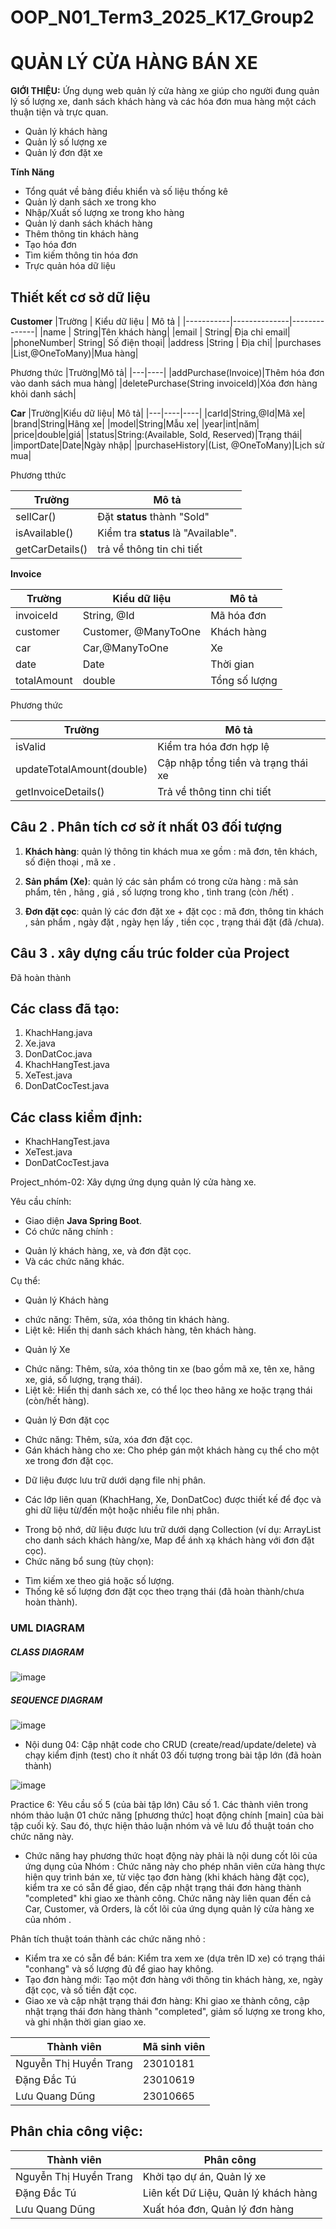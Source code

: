 
# OOP_N01_Term3_2025_K17_Group2

# QUẢN LÝ CỬA HÀNG BÁN XE
 
**GIỚI THIỆU:** Ứng dụng web quản lý cửa hàng xe giúp cho người đung quản lý số lượng xe, danh sách khách hàng và các hóa đơn mua hàng một cách thuận tiện và trực quan.
- Quản lý khách hàng
- Quản lý số lượng xe
- Quản lý đơn đặt xe

 **Tính Năng** 
- Tổng quát về bảng điều khiển và số liệu thống kê
- Quản lý danh sách xe trong kho
- Nhập/Xuất số lượng xe trong kho hàng
- Quản lý danh sách khách hàng 
- Thêm thông tin khách hàng
- Tạo hóa đơn 
- Tìm kiếm thông tin hóa đơn
- Trực quản hóa dữ liệu

 ## Thiết kết cơ sở dữ liệu
 **Customer**
 |Trường     | Kiểu dữ liệu | Mô tả        |
 |-----------|--------------|--------------|
 |name       |        String|Tên khách hàng|
 |email      |        String| Địa chỉ email|
 |phoneNumber|        String| Số điện thoại|
 |address    |String        |       Địa chỉ|
 |purchases  |List<invoice>,@OneToMany)</invoice>|Mua hàng|

Phương thức
 |Trường|Mô tả|
 |---|----|
 |addPurchase(Invoice)|Thêm hóa đơn vào danh sách mua hàng| 
 |deletePurchase(String invoiceId)|Xóa đơn hàng khỏi danh sách| 

 **Car**
 |Trường|Kiểu dữ liệu| Mô tả|
 |---|----|----|
 |carId|String,@Id|Mã xe|
 |brand|String|Hãng xe|
 |model|String|Mẫu xe|
 |year|int|năm|
 |price|double|giá|
 |status|String:(Available, Sold, Reserved)|Trạng thái|
 |importDate|Date|Ngày nhập|
 |purchaseHistory|(List<invoice>, @OneToMany)</invoice>|Lịch sử mua|
 
Phương tthức

 |Trường| Mô tả|
 |---|----|
 |sellCar()|Đặt **status** thành "Sold"|
 |isAvailable()|Kiểm tra **status** là "Available".
 |getCarDetails()| trả về thông tin chi tiết|

 **Invoice**

 |Trường|Kiểu dữ liệu| Mô tả|
 |---|----|----|
 |invoiceId| String, @Id|Mã hóa đơn|
 |customer|Customer, @ManyToOne|Khách hàng|
 |car|Car,@ManyToOne|Xe|
 |date|Date|Thời gian|
 |totalAmount|double|Tổng số lượng|

 Phương thức 
 
 |Trường| Mô tả|
 |---|----|
 |isValid|Kiểm tra hóa đơn hợp lệ|
 |updateTotalAmount(double)|Cập nhập tổng tiền và trạng thái xe|
 |getInvoiceDetails()|Trả về thông tinn chi tiết|
 
## Câu 2 . Phân tích cơ sở ít nhất 03 đối tượng
1. **Khách hàng**: quản lý thông tin khách mua xe gồm : mã đơn, tên khách, số điện thoại , mã xe .

2. **Sản phẩm (Xe)**: quản lý các sản phẩm có trong cửa hàng : mã sản phẩm, tên , hãng , giá , số lượng trong kho , tình trang (còn /hết) .

3. **Đơn đặt cọc**: quản lý các đơn đặt xe + đặt cọc : mã đơn, thông tin khách , sản phẩm , ngày đặt , ngày hẹn lấy , tiền cọc , trạng thái đặt (đã /chưa).

## Câu 3 . xây dựng cấu trúc folder của Project
 Đã hoàn thành 

## Các class đã tạo:
1. KhachHang.java
2.  Xe.java
3.  DonDatCoc.java
4. KhachHangTest.java
5. XeTest.java
6.  DonDatCocTest.java

##  Các class kiểm định:
- KhachHangTest.java
- XeTest.java
- DonDatCocTest.java

Project_nhóm-02:
Xây dựng ứng dụng quản lý cửa hàng xe.

Yêu cầu chính:
- Giao diện <b>Java Spring Boot</b>.
- Có chức năng chính :
+ Quản lý khách hàng, xe, và đơn đặt cọc.
+ Và các chức năng khác.

Cụ thể:

- Quản lý Khách hàng
+ chức năng: Thêm, sửa, xóa thông tin khách hàng.
+ Liệt kê: Hiển thị danh sách khách hàng, tên khách hàng.

- Quản lý Xe
+ Chức năng: Thêm, sửa, xóa thông tin xe (bao gồm mã xe, tên xe, hãng xe, giá, số lượng, trạng thái).
+ Liệt kê: Hiển thị danh sách xe, có thể lọc theo hãng xe hoặc trạng thái (còn/hết hàng).

- Quản lý Đơn đặt cọc
+ Chức năng: Thêm, sửa, xóa đơn đặt cọc.
+ Gán khách hàng cho xe: Cho phép gán một khách hàng cụ thể cho một xe trong đơn đặt cọc.

- Dữ liệu được lưu trữ dưới dạng file nhị phân.
+ Các lớp liên quan (KhachHang, Xe, DonDatCoc) được thiết kế để đọc và ghi dữ liệu từ/đến một hoặc nhiều file nhị phân.

- Trong bộ nhớ, dữ liệu được lưu trữ dưới dạng Collection (ví dụ: ArrayList cho danh sách khách hàng/xe, Map để ánh xạ khách hàng với đơn đặt cọc).
- Chức năng bổ sung (tùy chọn):
+ Tìm kiếm xe theo giá hoặc số lượng.
+ Thống kê số lượng đơn đặt cọc theo trạng thái (đã hoàn thành/chưa hoàn thành).
### UML DIAGRAM
##### CLASS DIAGRAM 
![image](https://github.com/htrsng/OOP_N01_Term3_2025_K17_Group2/blob/main/img/Bi%E1%BB%83u%20%C4%91%E1%BB%93%20kh%C3%B4ng%20c%C3%B3%20ti%C3%AAu%20%C4%91%E1%BB%81.drawio.png)
##### SEQUENCE DIAGRAM
![image](https://github.com/htrsng/OOP_N01_Term3_2025_K17_Group2/blob/main/img/sequediagram%20(1).png)
- Nội dung 04:
Cập nhật code cho CRUD (create/read/update/delete)  và chạy kiểm định (test) cho ít nhất 03 đối tượng trong bài tập lớn (đã hoàn thành)

![image](https://github.com/user-attachments/assets/179cfcee-a8bd-4701-8392-14fbb1b82858)


Practice 6: Yêu cầu số 5 (của bài tập lớn)
Câu  số 1. Các thành viên trong nhóm thảo luận 01 chức năng [phương thức] hoạt động chính [main] của  bài tập cuối kỳ. Sau đó, thực hiện thảo luận nhóm và vẽ lưu đồ thuật toán cho chức năng này. 
+ Chức năng hay phương thức hoạt động này phải là nội dung cốt lõi của ứng dụng của Nhóm  : Chức năng này cho phép nhân viên cửa hàng thực hiện quy trình bán xe, từ việc tạo đơn hàng (khi khách hàng đặt cọc), kiểm tra xe có sẵn để giao, đến cập nhật trạng thái đơn hàng thành "completed" khi giao xe thành công. Chức năng này liên quan đến cả Car, Customer, và Orders, là cốt lõi của ứng dụng quản lý cửa hàng xe của nhóm .

Phân tích thuật toán thành các chức năng nhỏ : 

 + Kiểm tra xe có sẵn để bán: Kiểm tra xem xe (dựa trên ID xe) có trạng thái "conhang" và số lượng đủ để giao hay không.
 + Tạo đơn hàng mới: Tạo một đơn hàng với thông tin khách hàng, xe, ngày đặt cọc, và số tiền đặt cọc.
 + Giao xe và cập nhật trạng thái đơn hàng: Khi giao xe thành công, cập nhật trạng thái đơn hàng thành "completed", giảm số lượng xe trong kho, và ghi nhận thời gian giao xe.

|         Thành viên     |         Mã sinh viên    |        
|------------------------|-------------------------|
| Nguyễn Thị Huyền Trang |        23010181         | 
| Đặng Đắc Tú            |  23010619               |
| Lưu Quang Dũng         |   23010665              |

  ## Phân chia công việc: 

|         Thành viên     |         Phân công                      |        
|------------------------|----------------------------------------|
| Nguyễn Thị Huyền Trang | Khởi tạo dự án, Quản lý xe             | 
| Đặng Đắc Tú            | Liên kết Dữ Liệu, Quản lý khách hàng   |
| Lưu Quang Dũng         | Xuất hóa đơn, Quản lý đơn hàng         |


